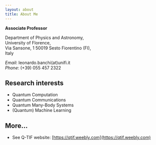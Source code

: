```yaml
---
layout: about
title: About Me
---
```


**Associate Professor**

Department of Physics and Astronomy,   
University of Florence,  
Via Sansone, 1 50019 Sesto Fiorentino (FI),   
Italy 


*Email*: leonardo.banchi(at)unifi.it   
*Phone*: (+39) 055 457 2322


## Research interests

* Quantum Computation
* Quantum Communications 
* Quantum Many-Body Systems
* (Quantum) Machine Learning


## More...

* See Q-TIF website: [https://qtif.weebly.com](https://qtif.weebly.com)

